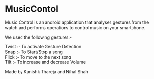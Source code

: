 # MusicContol
Music Control is an android application that analyses gestures from the watch and performs operations to control music on your smartphone.

We used the following gestures:-

Twist :- To activate Gesture Detection  
Snap :- To Start/Stop a song  
Flick :- To move to the next song  
Tilt :- To increase and decrease Volume  

Made by Kanishk Thareja and Nihal Shah
